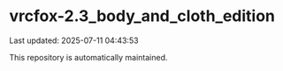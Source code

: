 # vrcfox-2.3_body_and_cloth_edition

Last updated: 2025-07-11 04:43:53

This repository is automatically maintained.
